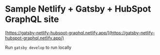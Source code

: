 # Sample Netlify + Gatsby + HubSpot GraphQL site

[https://gatsby-netlify-hubspot-graphql.netlify.app/](https://gatsby-netlify-hubspot-graphql.netlify.app/)  

Run `gatsby develop` to run locally 

